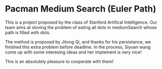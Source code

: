 # Pacman Medium Search (Euler Path)
This is a project proposed by the class of Stanford Artifical Intelligence. Our team aims at sloving the problem of eating all dots in mediumSearch whose path is filled with dots.

The method is proposed by Jitong Qi, and thanks for his persistance, we finished this extra problem before deadline. In the process, Siyuan wang come up with some interesing ideas and her implement is very nice! 

This is an absolutely pleasure to cooperate with them!
